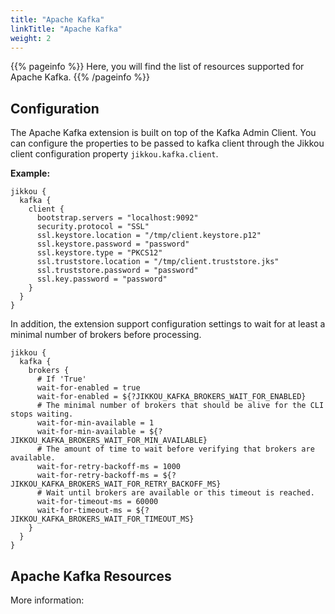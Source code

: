 ```yaml
---
title: "Apache Kafka"
linkTitle: "Apache Kafka"
weight: 2
---
```


{{% pageinfo %}}
Here, you will find the list of resources supported for Apache Kafka.
{{% /pageinfo %}}

## Configuration

The Apache Kafka extension is built on top of the Kafka Admin Client. You can configure the properties to be passed to
kafka client
through the Jikkou client configuration property `jikkou.kafka.client`.

**Example:**

```hocon
jikkou {
  kafka {
    client {
      bootstrap.servers = "localhost:9092"
      security.protocol = "SSL"
      ssl.keystore.location = "/tmp/client.keystore.p12"
      ssl.keystore.password = "password"
      ssl.keystore.type = "PKCS12"
      ssl.truststore.location = "/tmp/client.truststore.jks"
      ssl.truststore.password = "password"
      ssl.key.password = "password"
    }
  }
}
```

In addition, the extension support configuration settings to wait for at least a minimal number of brokers before
processing.

```hocon
jikkou {
  kafka {
    brokers {
      # If 'True' 
      wait-for-enabled = true
      wait-for-enabled = ${?JIKKOU_KAFKA_BROKERS_WAIT_FOR_ENABLED}
      # The minimal number of brokers that should be alive for the CLI stops waiting.
      wait-for-min-available = 1
      wait-for-min-available = ${?JIKKOU_KAFKA_BROKERS_WAIT_FOR_MIN_AVAILABLE}
      # The amount of time to wait before verifying that brokers are available.
      wait-for-retry-backoff-ms = 1000
      wait-for-retry-backoff-ms = ${?JIKKOU_KAFKA_BROKERS_WAIT_FOR_RETRY_BACKOFF_MS}
      # Wait until brokers are available or this timeout is reached.
      wait-for-timeout-ms = 60000
      wait-for-timeout-ms = ${?JIKKOU_KAFKA_BROKERS_WAIT_FOR_TIMEOUT_MS}
    }
  }
}
```

## Apache Kafka Resources

More information: